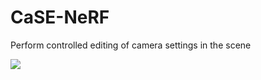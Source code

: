 # CaSE-NeRF

Perform controlled editing of camera settings in the scene

<img src="https://github.com/CPREgroup/CaSE-NeRF/blob/main/gif/gif.mp4">
